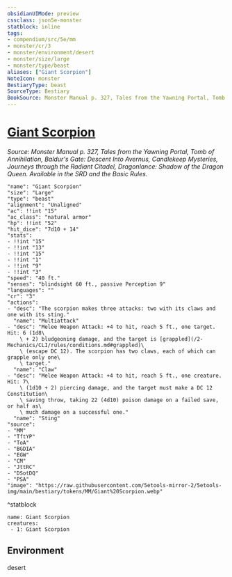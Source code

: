 ```yaml
---
obsidianUIMode: preview
cssclass: json5e-monster
statblock: inline
tags:
- compendium/src/5e/mm
- monster/cr/3
- monster/environment/desert
- monster/size/large
- monster/type/beast
aliases: ["Giant Scorpion"]
NoteIcon: monster
BestiaryType: beast
SourceType: Bestiary
BookSource: Monster Manual p. 327, Tales from the Yawning Portal, Tomb of Annihilation, Baldur's Gate: Descent Into Avernus, Candlekeep Mysteries, Journeys through the Radiant Citadel, Dragonlance: Shadow of the Dragon Queen. Available in the SRD and the Basic Rules.
---
```

# [Giant Scorpion](2-Mechanics\CLI\bestiary\beast/giant-scorpion.md)
*Source: Monster Manual p. 327, Tales from the Yawning Portal, Tomb of Annihilation, Baldur's Gate: Descent Into Avernus, Candlekeep Mysteries, Journeys through the Radiant Citadel, Dragonlance: Shadow of the Dragon Queen. Available in the SRD and the Basic Rules.*  

```statblock
"name": "Giant Scorpion"
"size": "Large"
"type": "beast"
"alignment": "Unaligned"
"ac": !!int "15"
"ac_class": "natural armor"
"hp": !!int "52"
"hit_dice": "7d10 + 14"
"stats":
- !!int "15"
- !!int "13"
- !!int "15"
- !!int "1"
- !!int "9"
- !!int "3"
"speed": "40 ft."
"senses": "blindsight 60 ft., passive Perception 9"
"languages": ""
"cr": "3"
"actions":
- "desc": "The scorpion makes three attacks: two with its claws and one with its sting."
  "name": "Multiattack"
- "desc": "Melee Weapon Attack: +4 to hit, reach 5 ft., one target. Hit: 6 (1d8\
    \ + 2) bludgeoning damage, and the target is [grappled](/2-Mechanics/CLI/rules/conditions.md#grappled)\
    \ (escape DC 12). The scorpion has two claws, each of which can grapple only one\
    \ target."
  "name": "Claw"
- "desc": "Melee Weapon Attack: +4 to hit, reach 5 ft., one creature. Hit: 7\
    \ (1d10 + 2) piercing damage, and the target must make a DC 12 Constitution\
    \ saving throw, taking 22 (4d10) poison damage on a failed save, or half as\
    \ much damage on a successful one."
  "name": "Sting"
"source":
- "MM"
- "TftYP"
- "ToA"
- "BGDIA"
- "EGW"
- "CM"
- "JttRC"
- "DSotDQ"
- "PSA"
"image": "https://raw.githubusercontent.com/5etools-mirror-2/5etools-img/main/bestiary/tokens/MM/Giant%20Scorpion.webp"
```
^statblock

```encounter-table
name: Giant Scorpion
creatures:
 - 1: Giant Scorpion
```

## Environment

desert